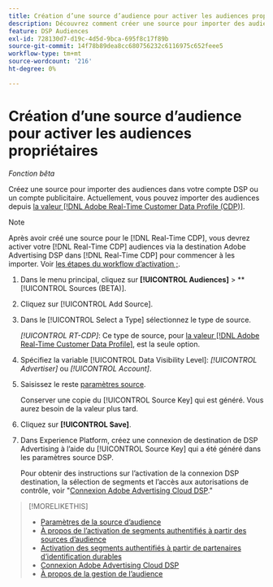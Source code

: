 ```yaml
---
title: Création d’une source d’audience pour activer les audiences propriétaires
description: Découvrez comment créer une source pour importer des audiences dans votre compte ou un compte publicitaire.
feature: DSP Audiences
exl-id: 728130d7-d19c-4d5d-9bca-695f8c17f89b
source-git-commit: 14f78b89dea8cc680756232c6116975c652feee5
workflow-type: tm+mt
source-wordcount: '216'
ht-degree: 0%

---
```


# Création d’une source d’audience pour activer les audiences propriétaires

*Fonction bêta*

<!-- Will this remain for admin users/Adobe Account Team users only? -->

Créez une source pour importer des audiences dans votre compte DSP ou un compte publicitaire. Actuellement, vous pouvez importer des audiences depuis [la valeur [!DNL Adobe Real-Time Customer Data Profile (CDP)]](https://experienceleague.adobe.com/docs/experience-platform/rtcdp/overview.html).

>[!NOTE]
>
>Après avoir créé une source pour le [!DNL Real-Time CDP], vous devrez activer votre [!DNL Real-Time CDP] audiences via la destination Adobe Advertising DSP dans [!DNL Real-Time CDP] pour commencer à les importer. Voir [les étapes du workflow d’activation ;](source-about.md#workflow-sources).

1. Dans le menu principal, cliquez sur **[!UICONTROL Audiences]** > **[!UICONTROL Sources (BETA)].

1. Cliquez sur [!UICONTROL Add Source].

1. Dans le [!UICONTROL Select a Type] sélectionnez le type de source.

   *[!UICONTROL RT-CDP]*: Ce type de source, pour [la valeur [!DNL Adobe Real-Time Customer Data Profile]](source-about.md), est la seule option.

1. Spécifiez la variable [!UICONTROL Data Visibility Level]: *[!UICONTROL Advertiser]* ou *[!UICONTROL Account]*.

1. Saisissez le reste [paramètres source](source-settings.md).

   Conserver une copie du [!UICONTROL Source Key] qui est généré. Vous aurez besoin de la valeur plus tard.

1. Cliquez sur **[!UICONTROL Save]**.

1. Dans Experience Platform, créez une connexion de destination de DSP Advertising à l’aide du [!UICONTROL Source Key] qui a été généré dans les paramètres source DSP.

   Pour obtenir des instructions sur l’activation de la connexion DSP destination, la sélection de segments et l’accès aux autorisations de contrôle, voir &quot;[Connexion Adobe Advertising Cloud DSP](https://experienceleague.adobe.com/docs/experience-platform/destinations/catalog/advertising/adobe-advertising-cloud-connection.html).&quot;

>[!MORELIKETHIS]
>
>* [Paramètres de la source d’audience](source-settings.md)
>* [À propos de l’activation de segments authentifiés à partir des sources d’audience](source-about.md)
>* [Activation des segments authentifiés à partir de partenaires d’identification durables](source-durable-id.md)<!-- title?-->
>* [Connexion Adobe Advertising Cloud DSP](https://experienceleague.adobe.com/docs/experience-platform/destinations/catalog/advertising/adobe-advertising-cloud-connection.html)
>* [À propos de la gestion de l’audience](/help/dsp/audiences/audience-about.md)

